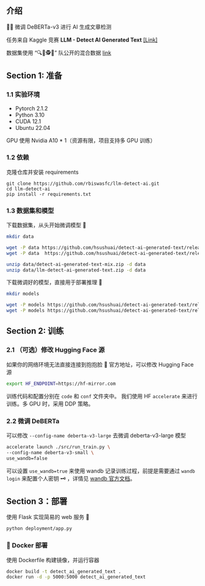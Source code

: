 ## 介绍

🕵️‍♂️ 微调 DeBERTa-v3 进行 AI 生成文章检测

任务来自 Kaggle 竞赛 **LLM - Detect AI Generated Text** [[Link]](https://www.kaggle.com/competitions/llm-detect-ai-generated-text)

数据集使用 “🔍📝🕵️🤖” 队公开的混合数据 [link](https://www.kaggle.com/datasets/conjuring92/ai-bin7-mix-v1)

## Section 1: 准备

### 1.1 实验环境

- Pytorch 2.1.2
- Python 3.10
- CUDA 12.1
- Ubuntu 22.04

GPU 使用 Nvidia A10 * 1（资源有限，项目支持多 GPU 训练）

### 1.2 依赖

克隆仓库并安装 requirements

```
git clone https://github.com/rbiswasfc/llm-detect-ai.git
cd llm-detect-ai
pip install -r requirements.txt
```

### 1.3 数据集和模型

下载数据集，从头开始微调模型 🥊

```bash
mkdir data

wget -P data https://github.com/hsushuai/detect-ai-generated-text/releases/download/dataset/detect-ai-generated-text-mix.zip
wget -P data  https://github.com/hsushuai/detect-ai-generated-text/releases/download/dataset/llm-detect-ai-generated-text.zip

unzip data/detect-ai-generated-text-mix.zip -d data
unzip data/llm-detect-ai-generated-text.zip -d data
```

下载微调好的模型，直接用于部署推理 🚀

```bash
mkdir models

wget -P models https://github.com/hsushuai/detect-ai-generated-text/releases/download/models/finetuned-deberta-v3-small-best.pth.tar
wget -P models https://github.com/hsushuai/detect-ai-generated-text/releases/download/models/finetuned-deberta-v3-small-last.pth.tar
```

## Section 2: 训练

### 2.1 （可选）修改 Hugging Face 源

如果你的网络环境无法直接连接到抱抱脸 🫣 官方地址，可以修改 Hugging Face 源

```bash
export HF_ENDPOINT=https://hf-mirror.com
```

训练代码和配置分别在 `code` 和 `conf` 文件夹中。 我们使用 HF `accelerate` 来进行训练。多 GPU 时，采用 DDP 策略。


### 2.2 微调 DeBERTa

可以修改 `--config-name deberta-v3-large` 去微调 deberta-v3-large 模型

```bash
accelerate launch ./src/run_train.py \
--config-name deberta-v3-small \
use_wandb=false
```

可以设置 `use_wandb=true` 来使用 wandb 记录训练过程，前提是需要通过 `wandb login` 来配置个人密钥 🗝️ ，详情见 [wandb 官方文档](https://docs.wandb.ai/)。

## Section 3：部署

使用 Flask 实现简易的 web 服务 🤖

```bash
python deployment/app.py
```

### 🐳 Docker 部署

使用 Dockerfile 构建镜像，并运行容器

```bash
docker build -t detect_ai_generated_text .
docker run -d -p 5000:5000 detect_ai_generated_text
```